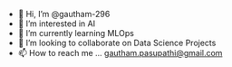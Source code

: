 - 👋 Hi, I’m @gautham-296
- 👀 I’m interested in AI
- 🌱 I’m currently learning MLOps
- 💞️ I’m looking to collaborate on Data Science Projects
- 📫 How to reach me ... gautham.pasupathi@gmail.com

<!---
gautham-296/gautham-296 is a ✨ special ✨ repository because its `README.md` (this file) appears on your GitHub profile.
You can click the Preview link to take a look at your changes.
--->
